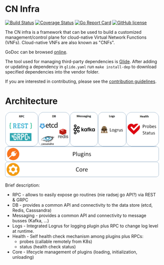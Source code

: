 # CN Infra

[![Build Status](https://travis-ci.org/ligato/cn-infra.svg?branch=master)](https://travis-ci.org/ligato/cn-infra)
[![Coverage Status](https://coveralls.io/repos/github/ligato/cn-infra/badge.svg?branch=master)](https://coveralls.io/github/ligato/cn-infra?branch=master)
[![Go Report Card](https://goreportcard.com/badge/github.com/ligato/cn-infra)](https://goreportcard.com/report/github.com/ligato/cn-infra)
[![GitHub license](https://img.shields.io/badge/license-Apache%20license%202.0-blue.svg)](https://github.com/ligato/cn-infra/blob/master/LICENSE.md)

The CN infra is a framework that can be used to build a customized management/control
plane for cloud-native Virtual Network Functions (VNFs). Cloud-native VNFs are also 
known as "CNFs".

GoDoc can be browsed [online](https://godoc.org/github.com/ligato/cn-infra).

The tool used for managing third-party dependencies is [Glide](https://github.com/Masterminds/glide). After adding or updating
a dependency in `glide.yaml` run `make install-dep` to download specified dependencies into the vendor folder. 

If you are interested in contributing, please see the [contribution guidelines](CONTRIBUTING.md).

# Architecture

![arch](high_level_arch_cninfra.png "High Level Architecture of cn-infra")

Brief description:
* RPC - allows to easily expose go routines (nie radsej go API?) via REST & GRPC
* DB - provides a common API and connectivity to the data store (etcd, Redis, Casssandra)
* Messaging - provides a common API and connectivity to message busses (Kafka, ...)
* Logs - Integrated Logrus for logging plugin plus RPC to change log level at runtime.
* Health - Self health check mechanism among plugins plus RPCs:
  *  probes (callable remotely from K8s)
  *  status (health check status) 
* Core - lifecycle management of plugins (loading, initialization, unloading)